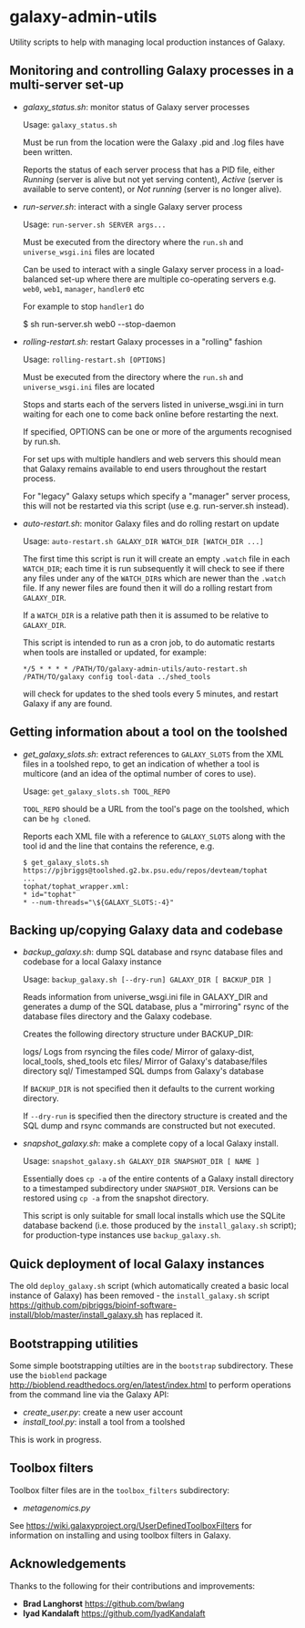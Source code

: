 galaxy-admin-utils
==================

Utility scripts to help with managing local production instances of Galaxy.

Monitoring and controlling Galaxy processes in a multi-server set-up
--------------------------------------------------------------------

 * _galaxy_status.sh_: monitor status of Galaxy server processes

   Usage: `galaxy_status.sh`

   Must be run from the location were the Galaxy .pid and .log files have been
   written.

   Reports the status of each server process that has a PID file, either
   _Running_ (server is alive but not yet serving content), _Active_ (server
   is available to serve content), or _Not running_ (server is no longer
   alive).

*  _run-server.sh_: interact with a single Galaxy server process

   Usage: `run-server.sh SERVER args...`

   Must be executed from the directory where the `run.sh` and `universe_wsgi.ini`
   files are located

   Can be used to interact with a single Galaxy server process in a load-balanced 
   set-up where there are multiple co-operating servers e.g. `web0`, `web1`,
   `manager`, `handler0` etc

   For example to stop `handler1` do

      $ sh run-server.sh web0 --stop-daemon

*  _rolling-restart.sh_: restart Galaxy processes in a "rolling" fashion

   Usage: `rolling-restart.sh [OPTIONS]`

   Must be executed from the directory where the `run.sh` and `universe_wsgi.ini`
   files are located

   Stops and starts each of the servers listed in universe_wsgi.ini in turn
   waiting for each one to come back online before restarting the next.

   If specified, OPTIONS can be one or more of the arguments recognised by run.sh.

   For set ups with multiple handlers and web servers this should mean that Galaxy
   remains available to end users throughout the restart process.

   For "legacy" Galaxy setups which specify a "manager" server process, this will
   not be restarted via this script (use e.g. run-server.sh instead).

* _auto-restart.sh_: monitor Galaxy files and do rolling restart on update

  Usage: `auto-restart.sh GALAXY_DIR WATCH_DIR [WATCH_DIR ...]`

  The first time this script is run it will create an empty `.watch` file in
  each `WATCH_DIR`; each time it is run subsequently it will check to see if
  there any files under any of the `WATCH_DIR`s which are newer than the
  `.watch` file. If any newer files are found then it will do a rolling
  restart from `GALAXY_DIR`.

  If a `WATCH_DIR` is a relative path then it is assumed to be relative to
  `GALAXY_DIR`.

  This script is intended to run as a cron job, to do automatic restarts when
  tools are installed or updated, for example:

  `*/5 * * * * /PATH/TO/galaxy-admin-utils/auto-restart.sh /PATH/TO/galaxy config tool-data ../shed_tools`

  will check for updates to the shed tools every 5 minutes, and restart Galaxy
  if any are found.

Getting information about a tool on the toolshed
------------------------------------------------

 * _get_galaxy_slots.sh_: extract references to `GALAXY_SLOTS` from the XML
   files in a toolshed repo, to get an indication of whether a tool is
   multicore (and an idea of the optimal number of cores to use).

   Usage: `get_galaxy_slots.sh TOOL_REPO`

   `TOOL_REPO` should be a URL from the tool's page on the toolshed, which
   can be `hg clone`d.

   Reports each XML file with a reference to `GALAXY_SLOTS` along with the
   tool id and the line that contains the reference, e.g.

       $ get_galaxy_slots.sh https://pjbriggs@toolshed.g2.bx.psu.edu/repos/devteam/tophat
       ...
       tophat/tophat_wrapper.xml:
       * id="tophat"
       * --num-threads="\${GALAXY_SLOTS:-4}"

Backing up/copying Galaxy data and codebase
-------------------------------------------

 * _backup_galaxy.sh_: dump SQL database and rsync database files and
   codebase for a local Galaxy instance

   Usage: `backup_galaxy.sh [--dry-run] GALAXY_DIR [ BACKUP_DIR ]`

   Reads information from universe_wsgi.ini file in GALAXY_DIR and
   generates a dump of the SQL database, plus a "mirroring" rsync
   of the database files directory and the Galaxy codebase.

   Creates the following directory structure under BACKUP_DIR:

    logs/    Logs from rsyncing the files
    code/    Mirror of galaxy-dist, local_tools, shed_tools etc
    files/   Mirror of Galaxy's database/files directory
    sql/     Timestamped SQL dumps from Galaxy's database

   If `BACKUP_DIR` is not specified then it defaults to the current
   working directory.

   If `--dry-run` is specified then the directory structure is
   created and the SQL dump and rsync commands are constructed but
   not executed.

 * _snapshot_galaxy.sh_: make a complete copy of a local Galaxy
   install.

   Usage: `snapshot_galaxy.sh GALAXY_DIR SNAPSHOT_DIR [ NAME ]`

   Essentially does `cp -a` of the entire contents of a Galaxy install
   directory to a timestamped subdirectory under `SNAPSHOT_DIR`.
   Versions can be restored using `cp -a` from the snapshot directory.

   This script is only suitable for small local installs which
   use the SQLite database backend (i.e. those produced by the
   `install_galaxy.sh` script); for production-type instances
   use `backup_galaxy.sh`.

Quick deployment of local Galaxy instances
------------------------------------------

The old `deploy_galaxy.sh` script (which automatically created a basic local
instance of Galaxy) has been removed - the `install_galaxy.sh` script <https://github.com/pjbriggs/bioinf-software-install/blob/master/install_galaxy.sh> has replaced it.

Bootstrapping utilities
-----------------------

Some simple bootstrapping utilties are in the `bootstrap` subdirectory. These
use the `bioblend` package <http://bioblend.readthedocs.org/en/latest/index.html>
to perform operations from the command line via the Galaxy API:

 * _create_user.py_: create a new user account
 * _install_tool.py_: install a tool from a toolshed

This is work in progress.

Toolbox filters
---------------

Toolbox filter files are in the `toolbox_filters` subdirectory:

 * _metagenomics.py_

See <https://wiki.galaxyproject.org/UserDefinedToolboxFilters> for information
on installing and using toolbox filters in Galaxy.


Acknowledgements
----------------

Thanks to the following for their contributions and improvements:

 * __Brad Langhorst__ <https://github.com/bwlang>
 * __Iyad Kandalaft__ <https://github.com/IyadKandalaft>
